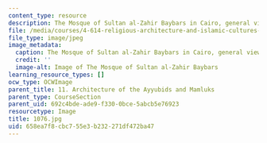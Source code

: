 ```yaml
---
content_type: resource
description: The Mosque of Sultan al-Zahir Baybars in Cairo, general view.
file: /media/courses/4-614-religious-architecture-and-islamic-cultures-fall-2002/658ea7f8cbc755e3b232271df472ba47_1076.jpg
file_type: image/jpeg
image_metadata:
  caption: The Mosque of Sultan al-Zahir Baybars in Cairo, general view.
  credit: ''
  image-alt: Image of The Mosque of Sultan al-Zahir Baybars
learning_resource_types: []
ocw_type: OCWImage
parent_title: 11. Architecture of the Ayyubids and Mamluks
parent_type: CourseSection
parent_uid: 692c4bde-ade9-f330-0bce-5abcb5e76923
resourcetype: Image
title: 1076.jpg
uid: 658ea7f8-cbc7-55e3-b232-271df472ba47
---
```

